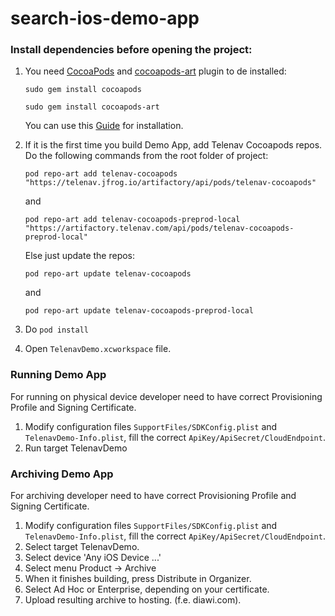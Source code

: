 # search-ios-demo-app

### Install dependencies before opening the project:

1. You need [CocoaPods](https://cocoapods.org) and [cocoapods-art](https://github.com/jfrog/cocoapods-art) plugin to de installed:
    
    `sudo gem install cocoapods`

    `sudo gem install cocoapods-art`
    
    You can use this [Guide](https://guides.cocoapods.org/using/getting-started.html#getting-started) for installation.

2. If it is the first time you build Demo App, add Telenav Cocoapods repos. Do the following commands from the root folder of project:

    ```
    pod repo-art add telenav-cocoapods "https://telenav.jfrog.io/artifactory/api/pods/telenav-cocoapods"
    ```
    and
    ```
    pod repo-art add telenav-cocoapods-preprod-local "https://artifactory.telenav.com/api/pods/telenav-cocoapods-preprod-local"
    ```
        
    Else just update the repos:
    ```
    pod repo-art update telenav-cocoapods
    ``` 
    and 
    ```
    pod repo-art update telenav-cocoapods-preprod-local
    ```
        
3. Do `pod install`
4. Open `TelenavDemo.xcworkspace` file.

### Running Demo App

For running on physical device developer need to have correct Provisioning Profile and Signing Certificate.

1. Modify configuration files `SupportFiles/SDKConfig.plist` and `TelenavDemo-Info.plist`, fill the correct `ApiKey/ApiSecret/CloudEndpoint`.
2. Run target TelenavDemo

### Archiving Demo App

For archiving developer need to have correct Provisioning Profile and Signing Certificate.

1. Modify configuration files `SupportFiles/SDKConfig.plist` and `TelenavDemo-Info.plist`, fill the correct `ApiKey/ApiSecret/CloudEndpoint`.
2. Select target TelenavDemo.
3. Select device 'Any iOS Device ...'
4. Select menu Product -> Archive
5. When it finishes building, press Distribute in Organizer.
6. Select Ad Hoc or Enterprise, depending on your certificate.
7. Upload resulting archive to hosting. (f.e. diawi.com).

